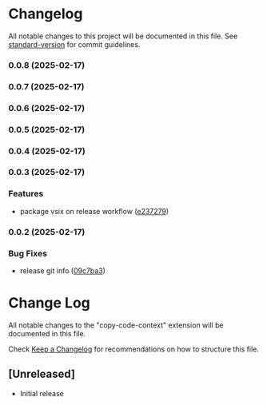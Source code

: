 # Changelog

All notable changes to this project will be documented in this file. See [standard-version](https://github.com/conventional-changelog/standard-version) for commit guidelines.

### 0.0.8 (2025-02-17)

### 0.0.7 (2025-02-17)

### 0.0.6 (2025-02-17)

### 0.0.5 (2025-02-17)

### 0.0.4 (2025-02-17)

### 0.0.3 (2025-02-17)


### Features

* package vsix on release workflow ([e237279](https://github.com/Fralleee/copy-code-context/commit/e237279ab076a9863f9e2e0ecdb9028b67874648))

### 0.0.2 (2025-02-17)


### Bug Fixes

* release git info ([09c7ba3](https://github.com/Fralleee/copy-code-context/commit/09c7ba3a1d27ab3369687aadc86992e9423767e8))

# Change Log

All notable changes to the "copy-code-context" extension will be documented in this file.

Check [Keep a Changelog](http://keepachangelog.com/) for recommendations on how to structure this file.

## [Unreleased]

- Initial release